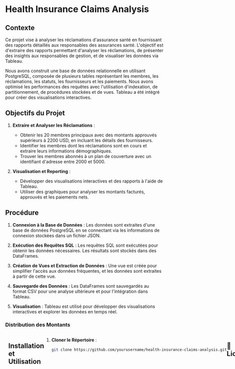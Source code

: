 # Health Insurance Claims Analysis

## Contexte

Ce projet vise à analyser les réclamations d'assurance santé en fournissant des rapports détaillés aux responsables des assurances santé. L'objectif est d'extraire des rapports permettant d'analyser les réclamations, de présenter des insights aux responsables de gestion, et de visualiser les données via Tableau.

Nous avons construit une base de données relationnelle en utilisant PostgreSQL, composée de plusieurs tables représentant les membres, les réclamations, les statuts, les fournisseurs et les paiements. Nous avons optimisé les performances des requêtes avec l'utilisation d'indexation, de partitionnement, de procédures stockées et de vues. Tableau a été intégré pour créer des visualisations interactives.

## Objectifs du Projet

1. **Extraire et Analyser les Réclamations** :
   - Obtenir les 20 membres principaux avec des montants approuvés supérieurs à 2200 USD, en incluant les détails des fournisseurs.
   - Identifier les membres dont les réclamations sont en cours et extraire leurs informations démographiques.
   - Trouver les membres abonnés à un plan de couverture avec un identifiant d'adresse entre 2000 et 5000.

2. **Visualisation et Reporting** :
   - Développer des visualisations interactives et des rapports à l'aide de Tableau.
   - Utiliser des graphiques pour analyser les montants facturés, approuvés et les paiements nets.

## Procédure

1. **Connexion à la Base de Données** :
   Les données sont extraites d'une base de données PostgreSQL en se connectant via les informations de connexion stockées dans un fichier JSON.

2. **Exécution des Requêtes SQL** :
   Les requêtes SQL sont exécutées pour obtenir les données nécessaires. Les résultats sont stockés dans des DataFrames.

3. **Création de Vues et Extraction de Données** :
   Une vue est créée pour simplifier l'accès aux données fréquentes, et les données sont extraites à partir de cette vue.

4. **Sauvegarde des Données** :
   Les DataFrames sont sauvegardés au format CSV pour une analyse ultérieure et pour l'intégration dans Tableau.

5. **Visualisation** :
   Tableau est utilisé pour développer des visualisations interactives et explorer les données en temps réel.


### Distribution des Montants
<div style="display: flex; justify-content: space-between;">
    <div style="flex: 1; padding-right: 10px;">
        <img src="https://github.com/GhntSergio/Health-Insurance/blob/main/img/Distributions%20des%20Montants.png" alt="Figure 1: Distribution des Montants Facturés, Approuvés, et Paiements Nets" style="width: 100%;"/>
        <p style="text-align: center;">
        </p>
</div>

## Installation et Utilisation

1. **Cloner le Répertoire** :
   ```bash
   git clone https://github.com/yourusername/health-insurance-claims-analysis.git


## 📜 Licence

Ce projet est sous la [Licence MIT](https://github.com/GhntSergio/Health-Insurance/blob/main/LICENSE). Voir le fichier [LICENSE](https://github.com/GhntSergio/Health-Insurance/blob/main/LICENSE) pour plus de détails.
